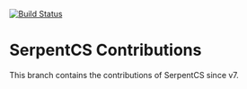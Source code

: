 [![Build Status](https://travis-ci.org/JayVora-SerpentCS/SerpentCS_Contributions-v8.svg?branch=master)](https://travis-ci.org/JayVora-SerpentCS/SerpentCS_Contributions-v8)

SerpentCS Contributions
============================

This branch contains the contributions of SerpentCS since v7.
